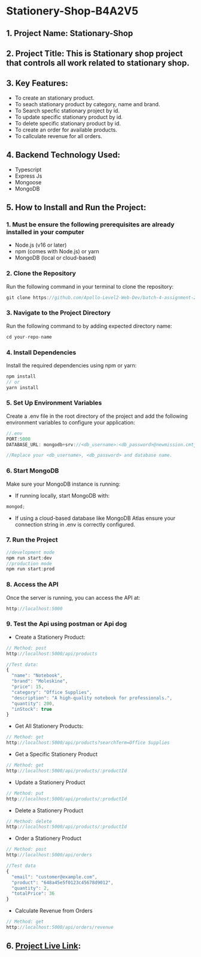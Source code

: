 # Stationery-Shop-B4A2V5

## 1. Project Name: Stationary-Shop

## 2. Project Title: This is Stationary shop project that controls all work related to stationary shop.

## 3. Key Features:

- To create an stationary product.
- To seach stationary product by category, name and brand.
- To Search specfic stationary project by id.
- To update specific stationary product by id.
- To delete specific stationary product by id.
- To create an order for available products.
- To callculate revenue for all orders.

## 4. Backend Technology Used:

- Typescript
- Express Js
- Mongoose
- MongoDB

## 5. How to Install and Run the Project:

### 1. Must be ensure the following prerequisites are already installed in your computer

- Node.js (v16 or later)
- npm (comes with Node.js) or yarn
- MongoDB (local or cloud-based)

### 2. Clone the Repository

Run the following command in your terminal to clone the repository:

```javascript
git clone https://github.com/Apollo-Level2-Web-Dev/batch-4-assignment-2.git
```

### 3. Navigate to the Project Directory

Run the following command to by adding expected directory name:

```javascript
cd your-repo-name
```

### 4. Install Dependencies

Install the required dependencies using npm or yarn:

```javascript
npm install
// or
yarn install
```

### 5. Set Up Environment Variables

Create a .env file in the root directory of the project and add the following environment variables to configure your application:

```javascript
//.env
PORT:5000
DATABASE_URL: mongodb+srv://<db_username>:<db_password>@newmission.cmtjh.mongodb.net/?retryWrites=true&w=majority&appName=Newmission

//Replace your <db_username>, <db_password> and database name.
```

### 6. Start MongoDB

Make sure your MongoDB instance is running:

- If running locally, start MongoDB with:

```javascript
mongod;
```

- If using a cloud-based database like MongoDB Atlas ensure your connection string in .env is correctly configured.

### 7. Run the Project

```javascript
//development mode
npm run start:dev
//production mode
npm run start:prod
```

### 8. Access the API

Once the server is running, you can access the API at:

```javascript
http://localhost:5000
```

### 9. Test the Api using postman or Api dog

- Create a Stationery Product:

```javascript
// Method: post
http://localhost:5000/api/products

//Test data:
{
  "name": "Notebook",
  "brand": "Moleskine",
  "price": 15,
  "category": "Office Supplies",
  "description": "A high-quality notebook for professionals.",
  "quantity": 200,
  "inStock": true
}
```

- Get All Stationery Products:

```javascript
// Method: get
http://localhost:5000/api/products?searchTerm=Office Supplies

```

- Get a Specific Stationery Product

```javascript
// Method: get
http://localhost:5000/api/products/:productId

```

- Update a Stationery Product

```javascript
// Method: put
http://localhost:5000/api/products/:productId

```

- Delete a Stationery Product

```javascript
// Method: delete
http://localhost:5000/api/products/:productId

```

- Order a Stationery Product

```javascript
// Method: post
http://localhost:5000/api/orders

//Test data
{
  "email": "customer@example.com",
  "product": "648a45e5f0123c45678d9012",
  "quantity": 2,
  "totalPrice": 36
}

```

- Calculate Revenue from Orders

```javascript
// Method: get
http://localhost:5000/api/orders/revenue

```

## 6. [Project Live Link](https://stationery-shop-theta.vercel.app/):
